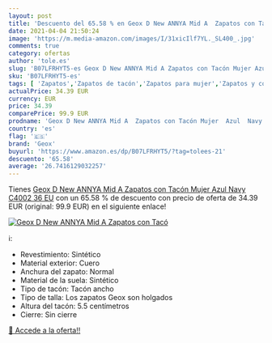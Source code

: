 ```yaml
---
layout: post
title: 'Descuento del 65.58 % en Geox D New ANNYA Mid A  Zapatos con Tacó'
date: 2021-04-04 21:50:24
image: 'https://m.media-amazon.com/images/I/31xicIlf7YL._SL400_.jpg'
comments: true
category: ofertas
author: 'tole.es'
slug: 'B07LFRHYT5-es Geox D New ANNYA Mid A Zapatos con Tacón Mujer Azul Navy...'
sku: 'B07LFRHYT5-es'
tags: [ 'Zapatos','Zapatos de tacón','Zapatos para mujer','Zapatos y complementos','geox','zapatos', ]
actualPrice: 34.39 EUR
currency: EUR
price: 34.39
comparePrice: 99.9 EUR
prodname: 'Geox D New ANNYA Mid A  Zapatos con Tacón Mujer  Azul  Navy C4002   36 EU'
country: 'es'
flag: '🇪🇸'
brand: 'Geox'
buyurl: 'https://www.amazon.es/dp/B07LFRHYT5/?tag=tolees-21'
descuento: '65.58'
average: '26.7416129032257'
---
```


Tienes [Geox D New ANNYA Mid A  Zapatos con Tacón Mujer  Azul  Navy C4002   36 EU](https://www.amazon.es/dp/B07LFRHYT5/?tag=tolees-21) con un 65.58 % de descuento con precio de oferta de 34.39 EUR (original: 99.9 EUR) en el siguiente enlace!

[![Geox D New ANNYA Mid A  Zapatos con Tacó](https://m.media-amazon.com/images/I/31xicIlf7YL._SL400_.jpg)](https://www.amazon.es/dp/B07LFRHYT5/?tag=tolees-21)

ℹ️:

- Revestimiento: Sintético
- Material exterior: Cuero
- Anchura del zapato: Normal
- Material de la suela: Sintético
- Tipo de tacón: Tacón ancho
- Tipo de talla: Los zapatos Geox son holgados
- Altura del tacón: 5.5 centímetros
- Cierre: Sin cierre

[🛒 Accede a la oferta!!](https://www.amazon.es/dp/B07LFRHYT5/?tag=tolees-21)
